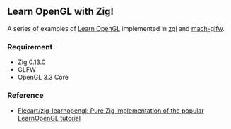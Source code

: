 ## Learn OpenGL with Zig! 

A series of examples of [Learn OpenGL](https://learnopengl.com/) implemented in [zgl](https://github.com/ziglibs/zgl) and [mach-glfw](https://github.com/slimsag/mach-glfw).

### Requirement

- Zig 0.13.0
- GLFW
- OpenGL 3.3 Core

### Reference 
- [Flecart/zig-learnopengl: Pure Zig implementation of the popular LearnOpenGL tutorial](https://github.com/Flecart/zig-learnopengl)

